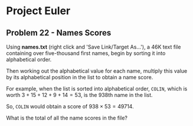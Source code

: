 # Project Euler

## Problem 22 - Names Scores

Using **names.txt** (right click and 'Save Link/Target As...'), a 46K text file containing over five-thousand first names, begin by sorting it into alphabetical order. 

Then working out the alphabetical value for each name, multiply this value by its alphabetical position in the list to obtain a name score.

For example, when the list is sorted into alphabetical order, `COLIN`, which is worth $3 + 15 + 12 + 9 + 14 = 53$, is the 938th name in the list.

So, `COLIN` would obtain a score of $938 × 53 = 49714$.

What is the total of all the name scores in the file?
